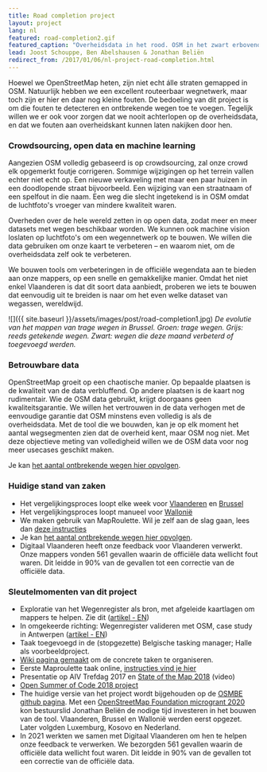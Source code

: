 ```yaml
---
title: Road completion project
layout: project
lang: nl
featured: road-completion2.gif
featured_caption: "Overheidsdata in het rood. OSM in het zwart erbovenop. In de loop der tijd worden plaatsen waar er geen OSM wegen zijn (en je dus rood ziet) alsmaar zeldzamer."
lead: Joost Schouppe, Ben Abelshausen & Jonathan Beliën
redirect_from: /2017/01/06/nl-project-road-completion.html
---
```


Hoewel we OpenStreetMap heten, zijn niet echt álle straten gemapped in OSM. Natuurlijk hebben we een excellent routeerbaar wegnetwerk, maar toch zijn er hier en daar nog kleine fouten. De bedoeling van dit project is om die fouten te detecteren en ontbrekende wegen toe te voegen. Tegelijk willen we er ook voor zorgen dat we nooit achterlopen op de overheidsdata, en dat we fouten aan overheidskant kunnen laten nakijken door hen.

### Crowdsourcing, open data en machine learning

Aangezien OSM volledig gebaseerd is op crowdsourcing, zal onze crowd elk opgemerkt foutje corrigeren. Sommige wijzigingen op het terrein vallen echter niet echt op. Een nieuwe verkaveling met maar een paar huizen in een doodlopende straat bijvoorbeeld. Een wijziging van een straatnaam of een spelfout in die naam. Een weg die slecht ingetekend is in OSM omdat de luchtfoto's vroeger van mindere kwaliteit waren.

Overheden over de hele wereld zetten in op open data, zodat meer en meer datasets met wegen beschikbaar worden. We kunnen ook machine vision loslaten op luchtfoto's om een wegennetwerk op te bouwen. We willen die data gebruiken om onze kaart te verbeteren – en waarom niet, om de overheidsdata zelf ook te verbeteren.

We bouwen tools om verbeteringen in de officiële wegendata aan te bieden aan onze mappers, op een snelle en gemakkelijke manier. Omdat het niet enkel Vlaanderen is dat dit soort data aanbiedt, proberen we iets te bouwen dat eenvoudig uit te breiden is naar om het even welke dataset van wegassen, wereldwijd.

![]({{ site.baseurl }}/assets/images/post/road-completion1.jpg)
*De evolutie van het mappen van trage wegen in Brussel. Groen: trage wegen. Grijs: reeds getekende wegen. Zwart: wegen die deze maand verbeterd of toegevoegd werden.*

### Betrouwbare data

OpenStreetMap groeit op een chaotische manier. Op bepaalde plaatsen is de kwaliteit van de data verbluffend. Op andere plaatsen is de kaart nog rudimentair. Wie de OSM data gebruikt, krijgt doorgaans geen kwaliteitsgarantie. We willen het vertrouwen in de data verhogen met de eenvoudige garantie dat OSM minstens even volledig is als de overheidsdata. Met de tool die we bouwden, kan je op elk moment het aantal wegsegmenten zien dat de overheid kent, maar OSM nog niet. Met deze objectieve meting van volledigheid willen we de OSM data voor nog meer usecases geschikt maken.

Je kan [het aantal ontbrekende wegen hier opvolgen](https://osmbe.github.io/road-completion/). 

### Huidige stand van zaken

- Het vergelijkingsproces loopt elke week voor [Vlaanderen](https://github.com/osmbe/road-completion/tree/master/data/belgium/flanders/difference) en [Brussel](https://github.com/osmbe/road-completion/tree/master/data/belgium/brussels/difference)
- Het vergelijkingsproces loopt manueel voor [Wallonië](https://github.com/osmbe/road-completion/tree/master/data/belgium/wallonia/difference)
- We maken gebruik van MapRoulette. Wil je zelf aan de slag gaan, lees dan [deze instructies](https://wiki.openstreetmap.org/wiki/WikiProject_Belgium/Road_completion_project/Instructions)
- Je kan [het aantal ontbrekende wegen hier opvolgen](https://osmbe.github.io/road-completion/).  
- Digitaal Vlaanderen heeft onze feedback voor Vlaanderen verwerkt. Onze mappers vonden 561 gevallen waarin de officiële data wellicht fout waren. Dit leidde in 90% van de gevallen tot een correctie van de officiële data. 


### Sleutelmomenten van dit project

* Exploratie van het Wegenregister als bron, met afgeleide kaartlagen om mappers te helpen. Zie dit ([artikel - EN](http://www.openstreetmap.org/user/joost%20schouppe/diary/39250))
* In omgekeerde richting: Wegenregister valideren met OSM, case study in Antwerpen ([artikel - EN](http://www.openstreetmap.org/user/joost%20schouppe/diary/39573))
* Taak toegevoegd in de (stopgezette) Belgische tasking manager; Halle als voorbeeldproject.
* [Wiki pagina gemaakt](https://wiki.openstreetmap.org/wiki/WikiProject_Belgium/Road_completion_project) om de concrete taken te organiseren.
* Eerste Maproulette taak online, [instructies vind je hier](https://wiki.openstreetmap.org/wiki/WikiProject_Belgium/Road_completion_project/Instructions)
* Presentatie op AIV Trefdag 2017 en [State of the Map 2018](https://2018.stateofthemap.org/2018/T097-Road_Completion_in_Belgium_-_Mapping___verifying__all__the_roads_/) (video)
* [Open Summer of Code 2018 project](https://2018.summerofcode.be/roadcompletion.html)
* The huidige versie van het project wordt bijgehouden op de [OSMBE github pagina](https://github.com/osmbe/road-completion/). Met een [OpenStreetMap Foundation microgrant 2020](https://wiki.openstreetmap.org/wiki/Microgrants/Microgrants_2020/Proposal/Road_Completion_project) kon bestuurslid Jonathan Beliën de nodige tijd investeren in het bouwen van de tool. Vlaanderen, Brussel en Wallonië werden eerst opgezet. Later volgden Luxemburg, Kosovo en Nederland.
* In 2021 werkten we samen met Digitaal Vlaanderen om hen te helpen onze feedback te verwerken. We bezorgden 561 gevallen waarin de officiële data wellicht fout waren. Dit leidde in 90% van de gevallen tot een correctie van de officiële data. 
